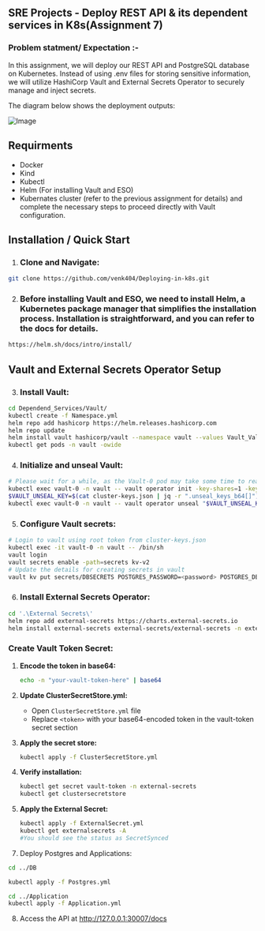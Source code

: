 
## SRE Projects - Deploy REST API & its dependent services in K8s(Assignment 7)

### Problem statment/ Expectation :- 

In this assignment, we will deploy our REST API and PostgreSQL database on Kubernetes. Instead of using .env files for storing sensitive information, we will utilize HashiCorp Vault and External Secrets Operator to securely manage and inject secrets.

The diagram below shows the deployment outputs:

![Image](https://www.notion.so/image/https%3A%2F%2Fprod-files-secure.s3.us-west-2.amazonaws.com%2F9ce3a364-243d-4bf8-803e-331bbc517340%2F49ccfffd-fdc8-4ae8-86f8-5f15c60e7af1%2Fk8s-deployment.drawio.png?table=block&id=86f1021a-c29a-4a02-90a9-3088118cabb4&cache=v2)

## Requirments
- Docker
- Kind
- Kubectl
- Helm (For installing Vault and ESO)
- Kubernates cluster (refer to the previous assignment for details) and complete the necessary steps to proceed directly with Vault configuration.

## Installation / Quick Start

1) ### Clone and Navigate:

```bash
git clone https://github.com/venk404/Deploying-in-k8s.git

```

2) ### Before installing Vault and ESO, we need to install Helm, a Kubernetes package manager that simplifies the installation process. Installation is straightforward, and you can refer to the docs for details.

```bash
https://helm.sh/docs/intro/install/
```

## Vault and External Secrets Operator Setup

3) ### Install Vault:

```bash
cd Dependend_Services/Vault/
kubectl create -f Namespace.yml
helm repo add hashicorp https://helm.releases.hashicorp.com
helm repo update
helm install vault hashicorp/vault --namespace vault --values Vault_Value.yml
kubectl get pods -n vault -owide
```

4) ### Initialize and unseal Vault:
```bash
# Please wait for a while, as the Vault-0 pod may take some time to reach the ready state.
kubectl exec vault-0 -n vault -- vault operator init -key-shares=1 -key-threshold=1 -format=json > cluster-keys.json
$VAULT_UNSEAL_KEY=$(cat cluster-keys.json | jq -r ".unseal_keys_b64[]")
kubectl exec vault-0 -n vault -- vault operator unseal "$VAULT_UNSEAL_KEY"
```

5) ### Configure Vault secrets:

```bash
# Login to vault using root token from cluster-keys.json
kubectl exec -it vault-0 -n vault -- /bin/sh
vault login
vault secrets enable -path=secrets kv-v2
# Update the details for creating secrets in vault
vault kv put secrets/DBSECRETS POSTGRES_PASSWORD=<password> POSTGRES_DB=<DB> POSTGRES_USER=<user>
```

6) ### Install External Secrets Operator:

```bash
cd '.\External Secrets\'
helm repo add external-secrets https://charts.external-secrets.io
helm install external-secrets external-secrets/external-secrets -n external-secrets --create-namespace -f ExternalSecret_Value.yml
```

### Create Vault Token Secret:

1. **Encode the token in base64:**
   ```bash
   echo -n "your-vault-token-here" | base64
   ```

2. **Update ClusterSecretStore.yml:**
   - Open `ClusterSecretStore.yml` file
   - Replace `<token>` with your base64-encoded token in the vault-token secret section

3. **Apply the secret store:**
   ```bash
   kubectl apply -f ClusterSecretStore.yml
   ```

4. **Verify installation:**
   ```bash
   kubectl get secret vault-token -n external-secrets
   kubectl get clustersecretstore
   ```

5. **Apply the External Secret:**
    ```bash
    kubectl apply -f ExternalSecret.yml
    kubectl get externalsecrets -A
    #You should see the status as SecretSynced
    ```

7) Deploy Postgres and Applications:
```bash
cd ../DB

kubectl apply -f Postgres.yml

cd ../Application
kubectl apply -f Application.yml
```

8) Access the API at http://127.0.0.1:30007/docs


